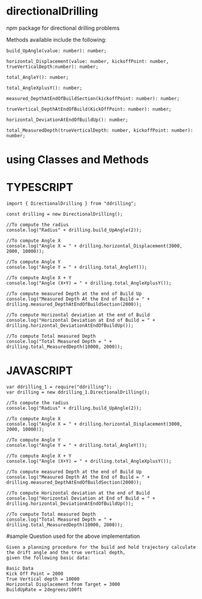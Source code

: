 # directionalDrilling
npm package for directional drilling problems

Methods available include the following:

    build_UpAngle(value: number): number;

    horizontal_Displacement(value: number, kickoffPoint: number, trueVerticalDepth:number): number;

    total_AngleY(): number;

    total_AngleXplusY(): number;

    measured_DepthAtEndOfBuildSection(kickoffPoint: number): number;

    trueVertical_DepthAtEndOfBuild(KickOffPoint: number): number;

    horizontal_DeviationAtEndOfBuildUp(): number;
    
    total_MeasuredDepth(trueVerticalDepth: number, kickoffPoint: number): number;
    
    
# using Classes and Methods

   # TYPESCRIPT

    import { DirectionalDrilling } from "ddrilling";

    const drilling = new DirectionalDrilling();

    //To compute the radius
    console.log("Radius" + drilling.build_UpAngle(2));

    //To compute Angle X
    console.log("Angle X = " + drilling.horizontal_Displacement(3000, 2000, 10000));

    //To compute Angle Y
    console.log("Angle Y = " + drilling.total_AngleY());

    //To compute Angle X + Y
    console.log("Angle (X+Y) = " + drilling.total_AngleXplusY());

    //To compute measured Depth at the end of Build Up
    console.log("Measured Depth At the End of Build = " + drilling.measured_DepthAtEndOfBuildSection(2000));

    //To compute Horizontal deviation at the end of Build
    console.log("Horizontal Deviation at End of Build = " + drilling.horizontal_DeviationAtEndOfBuildUp());

    //To compute Total measured Depth
    console.log("Total Measured Depth = " + drilling.total_MeasuredDepth(10000, 2000));
    
   # JAVASCRIPT
   
    var ddrilling_1 = require("ddrilling");
    var drilling = new ddrilling_1.DirectionalDrilling();
    
    //To compute the radius
    console.log("Radius" + drilling.build_UpAngle(2));
    
    //To compute Angle X
    console.log("Angle X = " + drilling.horizontal_Displacement(3000, 2000, 10000));
    
    //To compute Angle Y
    console.log("Angle Y = " + drilling.total_AngleY());
    
    //To compute Angle X + Y
    console.log("Angle (X+Y) = " + drilling.total_AngleXplusY());
    
    //To compute measured Depth at the end of Build Up
    console.log("Measured Depth At the End of Build = " + drilling.measured_DepthAtEndOfBuildSection(2000));
        
    //To compute Horizontal deviation at the end of Build
    console.log("Horizontal Deviation at End of Build = " + drilling.horizontal_DeviationAtEndOfBuildUp());
        
    //To compute Total measured Depth
    console.log("Total Measured Depth = " + drilling.total_MeasuredDepth(10000, 2000));
   
#sample Question used for the above implementation

    Given a planning procedure for the build and hold trajectory calculate the drift angle and the true vertical depth,
    given the following basic data:

    Basic Data
    Kick Off Point = 2000
    True Vertical depth = 10000
    Horizontal Displacement from Target = 3000
    BuildUpRate = 2degrees/100ft

